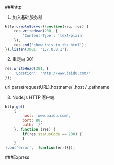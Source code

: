 ###http

1. 加入基础服务器
```js
http.createServer(function(req, res) {
    res.writeHead(200, {
        'Content-Type': 'text/plain'
    });
    res.end('show this in the html');
}).listen(3001, '127.0.0.1');
```

2. 重定向 301
```js
res.writeHead(301, {
    'Location': 'http://www.baidu.com/'
});
```

url.parse(requestURL).hostname/ .host / .pathname

3. Node.js HTTP 客户端
```js
http.get(
    {
        host: 'www.baidu.com',
        port: 80,
        path: '/'
    }, function (res) {
        if(res.statusCode == 200) {
        }
    }
).on('error',  function(err){});
```

###Express


